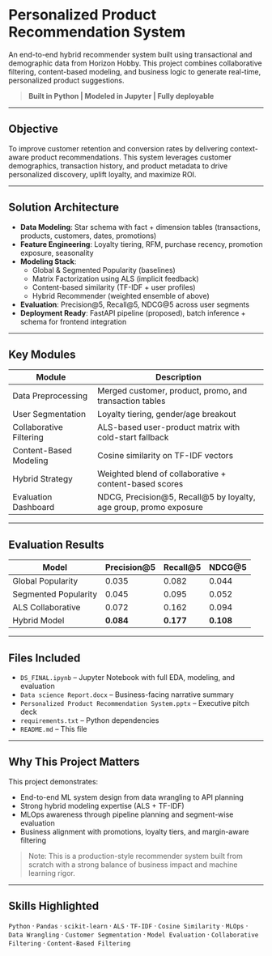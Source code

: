 # Personalized Product Recommendation System

An end-to-end hybrid recommender system built using transactional and demographic data from Horizon Hobby. This project combines collaborative filtering, content-based modeling, and business logic to generate real-time, personalized product suggestions.

>  **Built in Python | Modeled in Jupyter | Fully deployable**

---

##  Objective

To improve customer retention and conversion rates by delivering context-aware product recommendations. This system leverages customer demographics, transaction history, and product metadata to drive personalized discovery, uplift loyalty, and maximize ROI.

---

##  Solution Architecture

- **Data Modeling**: Star schema with fact + dimension tables (transactions, products, customers, dates, promotions)
- **Feature Engineering**: Loyalty tiering, RFM, purchase recency, promotion exposure, seasonality
- **Modeling Stack**:
  - Global & Segmented Popularity (baselines)
  - Matrix Factorization using ALS (implicit feedback)
  - Content-based similarity (TF-IDF + user profiles)
  - Hybrid Recommender (weighted ensemble of above)
- **Evaluation**: Precision@5, Recall@5, NDCG@5 across user segments
- **Deployment Ready**: FastAPI pipeline (proposed), batch inference + schema for frontend integration

---

##  Key Modules

| Module | Description |
|--------|-------------|
|  Data Preprocessing | Merged customer, product, promo, and transaction tables |
|  User Segmentation | Loyalty tiering, gender/age breakout |
|  Collaborative Filtering | ALS-based user-product matrix with cold-start fallback |
|  Content-Based Modeling | Cosine similarity on TF-IDF vectors |
|  Hybrid Strategy | Weighted blend of collaborative + content-based scores |
|  Evaluation Dashboard | NDCG, Precision@5, Recall@5 by loyalty, age group, promo exposure |

---

##  Evaluation Results

| Model               | Precision@5 | Recall@5 | NDCG@5 |
|--------------------|-------------|----------|--------|
| Global Popularity   | 0.035       | 0.082    | 0.044  |
| Segmented Popularity| 0.045       | 0.095    | 0.052  |
| ALS Collaborative   | 0.072       | 0.162    | 0.094  |
| Hybrid Model      | **0.084**   | **0.177**| **0.108** |

---

##  Files Included

- `DS_FINAL.ipynb` – Jupyter Notebook with full EDA, modeling, and evaluation
- `Data science Report.docx` – Business-facing narrative summary
- `Personalized Product Recommendation System.pptx` – Executive pitch deck
- `requirements.txt` – Python dependencies
- `README.md` – This file

---


##  Why This Project Matters

This project demonstrates:
-  End-to-end ML system design from data wrangling to API planning
-  Strong hybrid modeling expertise (ALS + TF-IDF)
-  MLOps awareness through pipeline planning and segment-wise evaluation
-  Business alignment with promotions, loyalty tiers, and margin-aware filtering

> Note: This is a production-style recommender system built from scratch with a strong balance of business impact and machine learning rigor.

---

##  Skills Highlighted

`Python` · `Pandas` · `scikit-learn` · `ALS` · `TF-IDF` · `Cosine Similarity` · `MLOps` · `Data Wrangling` · `Customer Segmentation` · `Model Evaluation` · `Collaborative Filtering` · `Content-Based Filtering`

